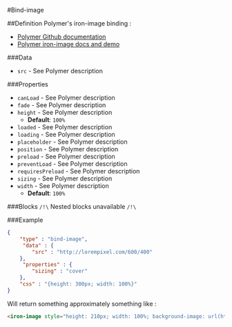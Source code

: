 #Bind-image

##Definition
Polymer's iron-image binding :
+ [Polymer Github documentation](https://github.com/PolymerElements/iron-image)
+ [Polymer iron-image docs and demo](https://elements.polymer-project.org/elements/iron-image)

###Data
+ `src` - See Polymer description

###Properties
+ `canLoad` - See Polymer description
+ `fade` - See Polymer description
+ `height` - See Polymer description
    + __Default__: `100%`
+ `loaded` - See Polymer description
+ `loading` - See Polymer description
+ `placeholder` - See Polymer description
+ `position` - See Polymer description
+ `preload` - See Polymer description
+ `preventLoad` - See Polymer description
+ `requiresPreload` - See Polymer description
+ `sizing` - See Polymer description
+ `width` - See Polymer description
    + __Default__: `100%`

###Blocks
`/!\` Nested blocks unavailable `/!\`

###Example
```json
{
    "type" : "bind-image",
     "data" : {
        "src" : "http://lorempixel.com/600/400"
    },
     "properties" : {
        "sizing" : "cover"
    },
    "css" : "{height: 300px; width: 100%}"
}
```
Will return something approximately something like :
```html
<iron-image style="height: 210px; width: 100%; background-image: url(http://lorempixel.com/600/400); background-size: cover; background-position: 50% 50%; background-repeat: no-repeat;"></iron-image>
```

